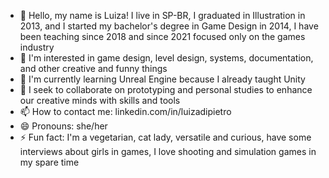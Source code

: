 - 👋 Hello, my name is Luiza! I live in SP-BR, I graduated in Illustration in 2013, and I started my bachelor's degree in Game Design in 2014, I have been teaching since 2018 and since 2021 focused only on the games industry
- 👀 I'm interested in game design, level design, systems, documentation, and other creative and funny things
- 🌱 I'm currently learning Unreal Engine because I already taught Unity
- 💞️ I seek to collaborate on prototyping and personal studies to enhance our creative minds with skills and tools
- 📫 How to contact me: linkedin.com/in/luizadipietro
- 😄 Pronouns: she/her
- ⚡ Fun fact: I'm a vegetarian, cat lady, versatile and curious, have some interviews about girls in games, I love shooting and simulation games in my spare time
